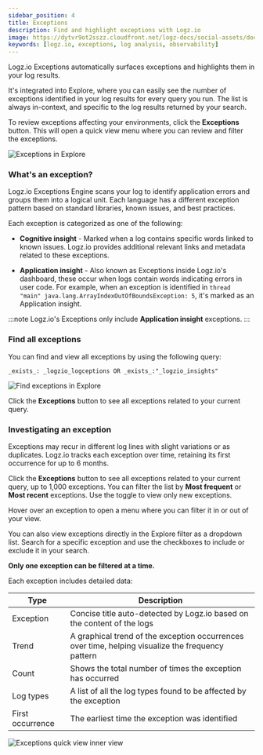 ```yaml
---
sidebar_position: 4
title: Exceptions
description: Find and highlight exceptions with Logz.io
image: https://dytvr9ot2sszz.cloudfront.net/logz-docs/social-assets/docs-social.jpg
keywords: [logz.io, exceptions, log analysis, observability]
---
```



Logz.io Exceptions automatically surfaces exceptions and highlights them in your log results.

It's integrated into Explore, where you can easily see the number of exceptions identified in your log results for every query you run. The list is always in-context, and specific to the log results returned by your search.

To review exceptions affecting your environments, click the **Exceptions** button. This will open a quick view menu where you can review and filter the exceptions.

![Exceptions in Explore](https://dytvr9ot2sszz.cloudfront.net/logz-docs/explore-dashboard/exceptions-quick-view.png)

### What's an exception?

Logz.io Exceptions Engine scans your log to identify application errors and groups them into a logical unit. Each language has a different exception pattern based on standard libraries, known issues, and best practices.

Each exception is categorized as one of the following:

* **Cognitive insight** - Marked when a log contains specific words linked to known issues. Logz.io provides additional relevant links and metadata related to these exceptions.


* **Application insight** - Also known as Exceptions inside Logz.io's dashboard, these occur when logs contain words indicating errors in user code. For example, when an exception is identified in `thread "main" java.lang.ArrayIndexOutOfBoundsException: 5`, it's marked as an Application insight.


:::note
Logz.io's Exceptions only include **Application insight** exceptions. 
:::

### Find all exceptions

You can find and view all exceptions by using the following query:

`_exists_: _logzio_logceptions OR _exists_:"_logzio_insights"`

![Find exceptions in Explore](https://dytvr9ot2sszz.cloudfront.net/logz-docs/explore-dashboard/logzio-insights.png)

Click the **Exceptions** button to see all exceptions related to your current query.


### Investigating an exception

Exceptions may recur in different log lines with slight variations or as duplicates. Logz.io tracks each exception over time, retaining its first occurrence for up to 6 months.

Click the **Exceptions** button to see all exceptions related to your current query, up to 1,000 exceptions. You can filter the list by **Most frequent** or **Most recent** exceptions. Use the toggle to view only new exceptions.

Hover over an exception to open a menu where you can filter it in or out of your view. 

You can also view exceptions directly in the Explore filter as a dropdown list. Search for a specific exception and use the checkboxes to include or exclude it in your search.

**Only one exception can be filtered at a time.**

Each exception includes detailed data:

|Type|Description|
|---|---|
|Exception| Concise title auto-detected by Logz.io based on the content of the logs |
|Trend| A graphical trend of the exception occurrences over time, helping visualize the frequency pattern |
|Count| Shows the total number of times the exception has occurred  |
|Log types| A list of all the log types found to be affected by the exception |
|First occurrence| The earliest time the exception was identified |

![Exceptions quick view inner view](https://dytvr9ot2sszz.cloudfront.net/logz-docs/explore-dashboard/exceptions-quick-view-focus.png)

